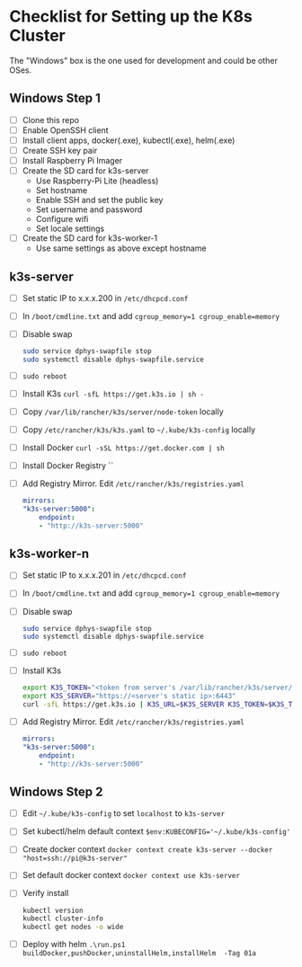 # Checklist for Setting up the K8s Cluster

The "Windows" box is the one used for development and could be other OSes.

## Windows Step 1

- [ ] Clone this repo
- [ ] Enable OpenSSH client
- [ ] Install client apps, docker(.exe), kubectl(.exe), helm(.exe)
- [ ] Create SSH key pair
- [ ] Install Raspberry Pi Imager
- [ ] Create the SD card for k3s-server
  - Use Raspberry-Pi Lite (headless)
  - Set hostname
  - Enable SSH and set the public key
  - Set username and password
  - Configure wifi
  - Set locale settings
- [ ] Create the SD card for k3s-worker-1
  - Use same settings as above except hostname

## k3s-server

- [ ] Set static IP to x.x.x.200 in `/etc/dhcpcd.conf`
- [ ] In `/boot/cmdline.txt` and add `cgroup_memory=1 cgroup_enable=memory`
- [ ] Disable swap

    ```bash
    sudo service dphys-swapfile stop
    sudo systemctl disable dphys-swapfile.service
    ```

- [ ] `sudo reboot`
- [ ] Install K3s `curl -sfL https://get.k3s.io | sh -`
- [ ] Copy `/var/lib/rancher/k3s/server/node-token` locally
- [ ] Copy `/etc/rancher/k3s/k3s.yaml` to `~/.kube/k3s-config` locally
- [ ] Install Docker `curl -sSL https://get.docker.com | sh`
- [ ] Install Docker Registry ``
- [ ] Add Registry Mirror. Edit `/etc/rancher/k3s/registries.yaml`

    ```yaml
    mirrors:
    "k3s-server:5000":
        endpoint:
        - "http://k3s-server:5000"
    ```

## k3s-worker-n

- [ ] Set static IP to x.x.x.201 in `/etc/dhcpcd.conf`
- [ ] In `/boot/cmdline.txt` and add `cgroup_memory=1 cgroup_enable=memory`
- [ ] Disable swap

    ```bash
    sudo service dphys-swapfile stop
    sudo systemctl disable dphys-swapfile.service
    ```

- [ ] `sudo reboot`
- [ ] Install K3s

    ```bash
    export K3S_TOKEN="<token from server's /var/lib/rancher/k3s/server/node-token>"
    export K3S_SERVER="https://<server's static ip>:6443"
    curl -sfL https://get.k3s.io | K3S_URL=$K3S_SERVER K3S_TOKEN=$K3S_TOKEN sh -
    ```

- [ ] Add Registry Mirror. Edit `/etc/rancher/k3s/registries.yaml`

    ```yaml
    mirrors:
    "k3s-server:5000":
        endpoint:
        - "http://k3s-server:5000"
    ```

## Windows Step 2

- [ ] Edit `~/.kube/k3s-config` to set `localhost` to `k3s-server`
- [ ] Set kubectl/helm default context `$env:KUBECONFIG='~/.kube/k3s-config'`
- [ ] Create docker context `docker context create k3s-server --docker "host=ssh://pi@k3s-server"`
- [ ] Set default docker context `docker context use k3s-server`
- [ ] Verify install

    ```bash
    kubectl version
    kubectl cluster-info
    kubectl get nodes -o wide
    ```

- [ ] Deploy with helm `.\run.ps1 buildDocker,pushDocker,uninstallHelm,installHelm  -Tag 01a`
